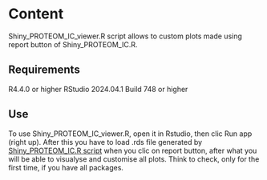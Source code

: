 # Content
Shiny_PROTEOM_IC_viewer.R script allows to custom plots made using report button of Shiny_PROTEOM_IC.R.

## Requirements
R4.4.0 or higher
RStudio 2024.04.1 Build 748 or higher

## Use
To use Shiny_PROTEOM_IC_viewer.R, open it in Rstudio, then clic Run app (right up). After this you have to load .rds file generated by [Shiny_PROTEOM_IC.R script](https://github.com/MarjorieLeduc/DIANN_MaxQ_process) when you clic on report button, after what you will be able to visualyse and customise all plots.
Think to check, only for the first time, if you have all packages. 
